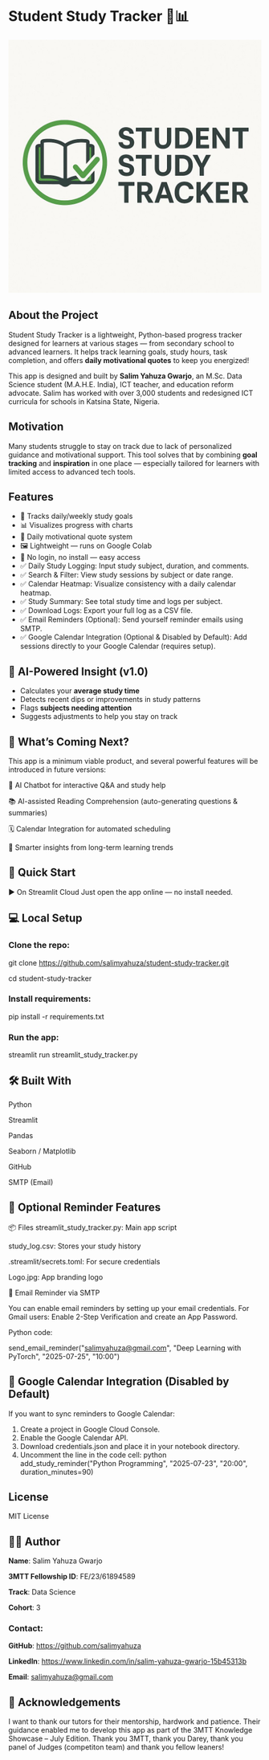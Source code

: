 # Student Study Tracker 🧠📊

![Logo](https://raw.githubusercontent.com/salimyahuza/StudySprint-Tracker/main/Logo.jpg)

## About the Project

Student Study Tracker is a lightweight, Python-based progress tracker designed for learners at various stages — from secondary school to advanced learners. It helps track learning goals, study hours, task completion, and offers **daily motivational quotes** to keep you energized!

This app is designed and built by **Salim Yahuza Gwarjo**, an M.Sc. Data Science student (M.A.H.E. India), ICT teacher, and education reform advocate. Salim has worked with over 3,000 students and redesigned ICT curricula for schools in Katsina State, Nigeria.

## Motivation

Many students struggle to stay on track due to lack of personalized guidance and motivational support. This tool solves that by combining **goal tracking** and **inspiration** in one place — especially tailored for learners with limited access to advanced tech tools.

## Features

- 🌟 Tracks daily/weekly study goals
- 📊 Visualizes progress with charts
- 💬 Daily motivational quote system
- 🖼️ Lightweight — runs on Google Colab
- 🔗 No login, no install — easy access
- ✅ Daily Study Logging: Input study subject, duration, and comments.
- ✅ Search & Filter: View study sessions by subject or date range.
- ✅ Calendar Heatmap: Visualize consistency with a daily calendar heatmap.
- ✅ Study Summary: See total study time and logs per subject.
- ✅ Download Logs: Export your full log as a CSV file.
- ✅ Email Reminders (Optional): Send yourself reminder emails using SMTP.
- ✅ Google Calendar Integration (Optional & Disabled by Default): Add sessions directly to your Google Calendar (requires setup).

## 🤖 AI-Powered Insight (v1.0)

- Calculates your **average study time**
- Detects recent dips or improvements in study patterns
- Flags **subjects needing attention**
- Suggests adjustments to help you stay on track

## 🚧 What’s Coming Next?
This app is a minimum viable product, and several powerful features will be introduced in future versions:

🤖 AI Chatbot for interactive Q&A and study help

📚 AI-assisted Reading Comprehension (auto-generating questions & summaries)

🗓️ Calendar Integration for automated scheduling

🧠 Smarter insights from long-term learning trends

## 🚀 Quick Start
▶️ On Streamlit Cloud
Just open the app online — no install needed.

## 💻 Local Setup
### Clone the repo:

git clone https://github.com/salimyahuza/student-study-tracker.git

cd student-study-tracker

### Install requirements:

pip install -r requirements.txt

### Run the app:

streamlit run streamlit_study_tracker.py


## 🛠️ Built With
Python

Streamlit

Pandas

Seaborn / Matplotlib

GitHub

SMTP (Email)

## 🔔 Optional Reminder Features

📦 Files
streamlit_study_tracker.py: Main app script

study_log.csv: Stores your study history

.streamlit/secrets.toml: For secure credentials

Logo.jpg: App branding logo

📨 Email Reminder via SMTP

You can enable email reminders by setting up your email credentials.
For Gmail users:
Enable 2-Step Verification and create an App Password.

Python code:

send_email_reminder("salimyahuza@gmail.com", "Deep Learning with PyTorch", "2025-07-25", "10:00")

## 📅 Google Calendar Integration (Disabled by Default)

If you want to sync reminders to Google Calendar:
1. Create a project in Google Cloud Console.
2. Enable the Google Calendar API.
3. Download credentials.json and place it in your notebook directory.
4. Uncomment the line in the code cell:
python
add_study_reminder("Python Programming", "2025-07-23", "20:00", duration_minutes=90)



## License

MIT License

## 🙋‍♂️ Author
**Name**: Salim Yahuza Gwarjo

**3MTT Fellowship ID**: FE/23/61894589

**Track**: Data Science

**Cohort**: 3



### Contact:

**GitHub**:  https://github.com/salimyahuza

**LinkedIn**: https://www.linkedin.com/in/salim-yahuza-gwarjo-15b45313b

**Email**:  salimyahuza@gmail.com





## 🙏 Acknowledgements
I want to thank our tutors for their mentorship, hardwork and patience. Their guidance enabled me to develop this app as part of the 3MTT Knowledge Showcase – July Edition. Thank you 3MTT, thank you Darey, thank you panel of Judges (competiton team) and thank you fellow leaners!
